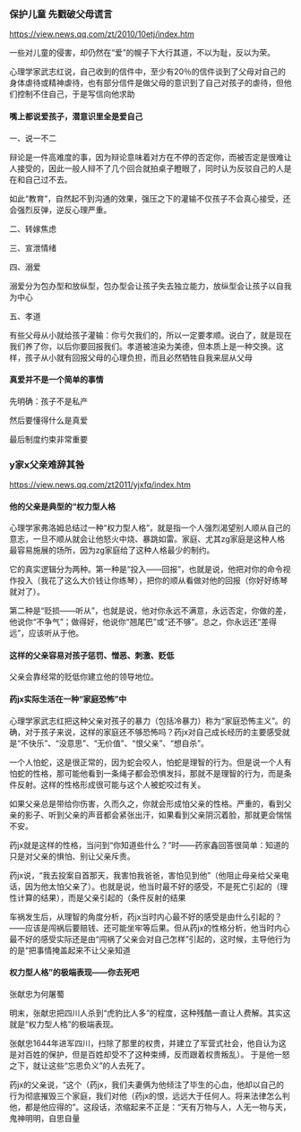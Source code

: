 ### 保护儿童 先戳破父母谎言
https://view.news.qq.com/zt/2010/10etj/index.htm

一些对儿童的侵害，却仍然在“爱”的幌子下大行其道，不以为耻，反以为荣。

心理学家武志红说，自己收到的信件中，至少有20％的信件谈到了父母对自己的身体虐待或精神虐待，也有部分信件是做父母的意识到了自己对孩子的虐待，但他们控制不住自己，于是写信向他求助

#### 嘴上都说爱孩子，潜意识里全是爱自己

一、说一不二

辩论是一件高难度的事，因为辩论意味着对方在不停的否定你，而被否定是很难让人接受的，因此一般人辩不了几个回合就拍桌子瞪眼了，同时认为反驳自己的人是在和自己过不去。

如此“教育”，自然起不到沟通的效果，强压之下的灌输不仅孩子不会真心接受，还会强烈反弹，逆反心理严重。

二、转嫁焦虑

三、宣泄情绪

四、溺爱

溺爱分为包办型和放纵型，包办型会让孩子失去独立能力，放纵型会让孩子以自我为中心

五、孝道

有些父母从小就给孩子灌输：你亏欠我们的，所以一定要孝顺。说白了，就是现在我们养了你，以后你要回报我们。孝道被渲染为美德，但本质上是一种交换。这样，孩子从小就有回报父母的心理负担，而且必然牺牲自我来屈从父母

#### 真爱并不是一个简单的事情

先明确：孩子不是私产

然后要懂得什么是真爱

最后制度约束非常重要

### y家x父亲难辞其咎
https://view.news.qq.com/zt2011/yjxfq/index.htm

#### 他的父亲是典型的“权力型人格

心理学家弗洛姆总结过一种“权力型人格”，就是指一个人强烈渴望别人顺从自己的意志，一旦不顺从就会让他怒火中烧、暴跳如雷。家庭、尤其zg家庭是这种人格最容易施展的场所，因为zg家庭给了这种人格最少的制约。

它的真实逻辑分为两种。第一种是“投入——回报”，也就是说，他把对你的命令视作投入（我花了这么大价钱让你练琴），把你的顺从看做对他的回报（你好好练琴就对了）。

第二种是“贬损——听从”，也就是说，他对你永远不满意，永远否定，你做的差，他说你“不争气”；做得好，他说你“翘尾巴”或“还不够”。总之，你永远还“差得远”，应该听从于他。

#### 这样的父亲容易对孩子惩罚、憎恶、刺激、贬低

父亲会靠经常的贬低你建立他的领导地位。

#### 药jx实际生活在一种“家庭恐怖”中

心理学家武志红把这种父亲对孩子的暴力（包括冷暴力）称为“家庭恐怖主义”。的确，对于孩子来说，这样的家庭还不够恐怖吗？药jx对自己成长经历的主要感受就是“不快乐”、“没意思”、“无价值”、“恨父亲”、“想自杀”。

一个人怕蛇，这是很正常的，因为蛇会咬人，怕蛇是理智的行为。但是说一个人有怕蛇的性格，那可能他看到一条绳子都会恐惧发抖，那就不是理智的行为，而是条件反射。这样的性格形成很可能与这个人被蛇咬过有关。

如果父亲总是带给你伤害，久而久之，你就会形成怕父亲的性格。严重的，看到父亲的影子、听到父亲的声音都会紧张出汗，如果看到父亲阴沉着脸，那就更会惴惴不安。

药jx就是这样的性格，当问到“你知道些什么？”时——药家鑫回答很简单：知道的只是对父亲的惧怕、别让父亲斥责。

药jx说，“我去投案自首那天，我害怕我爸爸，害怕见到他”（他阻止母亲给父亲电话，因为他太怕父亲了）。也就是说，他当时最不好的感受，不是死亡引起的（理性计算的结果），而是父亲引起的（条件反射的结果

车祸发生后，从理智的角度分析，药jx当时内心最不好的感受是由什么引起的？——应该是闯祸后要赔钱、还可能坐牢等后果。但从药jx的性格分析，他当时内心最不好的感受实际还是由“闯祸了父亲会对自己怎样”引起的，这时候，主导他行为的是“把事情掩盖起来不让父亲知道

#### 权力型人格”的极端表现——你去死吧

张献忠为何屠蜀

明末，张献忠把四川人杀到“虎豹比人多”的程度，这种残酷一直让人费解。其实这就是“权力型人格”的极端表现。

张献忠1644年进军四川，扫除了那里的权贵，并建立了军营式社会，他自认为这是对百姓的保护，但是百姓却受不了这种束缚，反而跟着权贵叛乱）。
于是他一怒之下，就让这些“忘恩负义”的人去死了。

药jx的父亲说，“这个（药jx，我们夫妻俩为他倾注了毕生的心血，他却以自己的行为彻底摧毁三个家庭，我们对他（药jx的恨，远远大于任何人。将来法律怎么判他，都是他应得的”。这段话，浓缩起来不正是：“天有万物与人，人无一物与天，鬼神明明，自思自量
